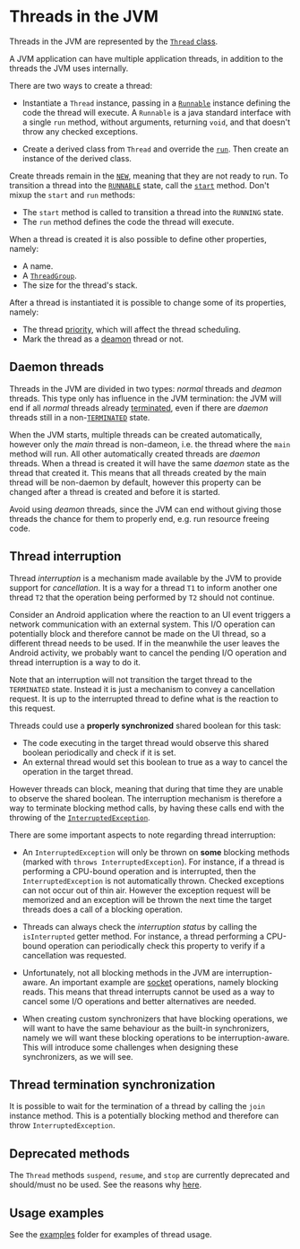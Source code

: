 # Threads in the JVM

Threads in the JVM are represented by the [`Thread` class](https://docs.oracle.com/en/java/javase/11/docs/api/java.base/java/lang/Thread.html).

A JVM application can have multiple application threads, in addition to the threads the JVM uses internally.

There are two ways to create a thread:

- Instantiate a `Thread` instance, passing in a [`Runnable`](https://docs.oracle.com/en/java/javase/11/docs/api/java.base/java/lang/Runnable.html) instance defining the code the thread will execute. A `Runnable` is a java standard interface with a single `run` method, without arguments, returning `void`, and that doesn't throw any checked exceptions.

- Create a derived class from `Thread` and override the [`run`](<https://docs.oracle.com/en/java/javase/11/docs/api/java.base/java/lang/Thread.html#run()>). Then create an instance of the derived class.

Create threads remain in the [`NEW`](https://docs.oracle.com/en/java/javase/11/docs/api/java.base/java/lang/Thread.State.html#NEW), meaning that they are not ready to run.
To transition a thread into the [`RUNNABLE`](https://docs.oracle.com/en/java/javase/11/docs/api/java.base/java/lang/Thread.State.html#RUNNABLE) state, call the [`start`](<https://docs.oracle.com/en/java/javase/11/docs/api/java.base/java/lang/Thread.html#start()>) method.
Don't mixup the `start` and `run` methods:

- The `start` method is called to transition a thread into the `RUNNING` state.
- The `run` method defines the code the thread will execute.

When a thread is created it is also possible to define other properties, namely:

- A name.
- A [`ThreadGroup`](https://docs.oracle.com/en/java/javase/11/docs/api/java.base/java/lang/ThreadGroup.html).
- The size for the thread's stack.

After a thread is instantiated it is possible to change some of its properties, namely:

- The thread [priority](<https://docs.oracle.com/en/java/javase/11/docs/api/java.base/java/lang/Thread.html#setPriority(int)>), which will affect the thread scheduling.
- Mark the thread as a [deamon](<https://docs.oracle.com/en/java/javase/11/docs/api/java.base/java/lang/Thread.html#isDaemon()>) thread or not.

## Daemon threads

Threads in the JVM are divided in two types: _normal_ threads and _deamon_ threads.
This type only has influence in the JVM termination: the JVM will end if all _normal_ threads already [terminated](https://docs.oracle.com/en/java/javase/11/docs/api/java.base/java/lang/Thread.State.html#TERMINATED), even if there are _daemon_ threads still in a non-[`TERMINATED`](https://docs.oracle.com/en/java/javase/11/docs/api/java.base/java/lang/Thread.State.html#TERMINATED) state.

When the JVM starts, multiple threads can be created automatically, however only the _main_ thread is non-dameon, i.e. the thread where the `main` method will run.
All other automatically created threads are _daemon_ threads.
When a thread is created it will have the same _daemon_ state as the thread that created it.
This means that all threads created by the main thread will be non-daemon by default, however this property can be changed after a thread is created and before it is started.

Avoid using _deamon_ threads, since the JVM can end without giving those threads the chance for them to properly end, e.g. run resource freeing code.

## Thread interruption

Thread _interruption_ is a mechanism made available by the JVM to provide support for _cancellation_.
It is a way for a thread `T1` to inform another one thread `T2` that the operation being performed by `T2` should not continue.

Consider an Android application where the reaction to an UI event triggers a network communication with an external system.
This I/O operation can potentially block and therefore cannot be made on the UI thread, so a different thread needs to be used.
If in the meanwhile the user leaves the Android activity, we probably want to cancel the pending I/O operation and thread interruption is a way to do it.

Note that an interruption will not transition the target thread to the `TERMINATED` state.
Instead it is just a mechanism to convey a cancellation request.
It is up to the interrupted thread to define what is the reaction to this request.

Threads could use a **properly synchronized** shared boolean for this task:

- The code executing in the target thread would observe this shared boolean periodically and check if it is set.
- An external thread would set this boolean to true as a way to cancel the operation in the target thread.

However threads can block, meaning that during that time they are unable to observe the shared boolean.
The interruption mechanism is therefore a way to terminate blocking method calls, by having these calls end with the throwing of the [`InterruptedException`](https://docs.oracle.com/en/java/javase/11/docs/api/java.base/java/lang/InterruptedException.html).

There are some important aspects to note regarding thread interruption:

- An `InterruptedException` will only be thrown on **some** blocking methods (marked with `throws InterruptedException`). For instance, if a thread is performing a CPU-bound operation and is interrupted, then the `InterruptedException` is not automatically thrown. Checked exceptions can not occur out of thin air. However the exception request will be memorized and an exception will be thrown the next time the target threads does a call of a blocking operation.

- Threads can always check the _interruption status_ by calling the `isInterrupted` getter method. For instance, a thread performing a CPU-bound operation can periodically check this property to verify if a cancellation was requested.

- Unfortunately, not all blocking methods in the JVM are interruption-aware. An important example are [socket](https://docs.oracle.com/javase/7/docs/api/java/net/Socket.html) operations, namely blocking reads. This means that thread interrupts cannot be used as a way to cancel some I/O operations and better alternatives are needed.

- When creating custom synchronizers that have blocking operations, we will want to have the same behaviour as the built-in synchronizers, namely we will want these blocking operations to be interruption-aware. This will introduce some challenges when designing these synchronizers, as we will see.

## Thread termination synchronization

It is possible to wait for the termination of a thread by calling the `join` instance method.
This is a potentially blocking method and therefore can throw `InterruptedException`.

## Deprecated methods

The `Thread` methods `suspend`, `resume`, and `stop` are currently deprecated and should/must no be used.
See the reasons why [here](https://docs.oracle.com/en/java/javase/11/docs/api/java.base/java/lang/doc-files/threadPrimitiveDeprecation.html).

## Usage examples

See the [examples](../jvm/examples) folder for examples of thread usage.
